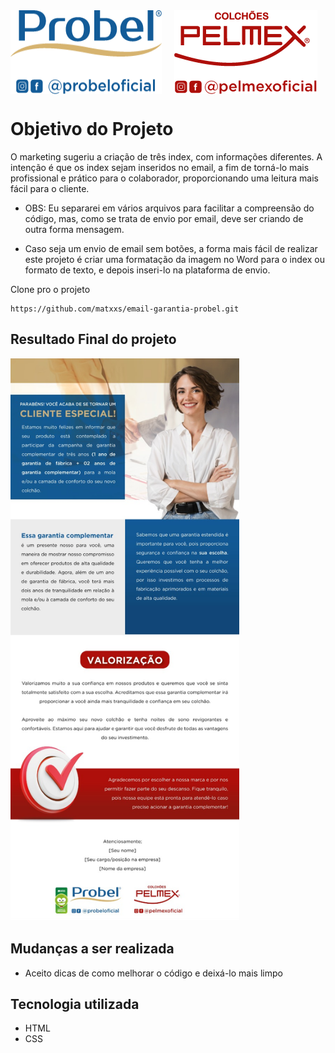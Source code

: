 <div style="display: flex; gap: 20px;"> 
    <img align="center" alt="Logo"  src="img/probel.png">
    <img align="center" alt="Logo"  src="img/pelmex.png">
</div>


# Objetivo do Projeto 

O marketing sugeriu a criação de três index, com informações diferentes. A intenção é que os index sejam inseridos no email, a fim de torná-lo mais profissional e prático para o colaborador, proporcionando uma leitura mais fácil para o cliente.

- OBS: Eu separarei em vários arquivos para facilitar a compreensão do código, mas, como se trata de envio por email, deve ser criando de outra forma mensagem.

- Caso seja um envio de email sem botões, a forma mais fácil de realizar este projeto é criar uma formatação da imagem no Word para o index ou formato de texto, e depois inseri-lo na plataforma de envio.


Clone pro o projeto
```
https://github.com/matxxs/email-garantia-probel.git
```
## Resultado Final do projeto

<div> 
    <img style="height: 900px"  src="img/aceite.jpeg" alt="gif da tela do projeto the last of us em execução ">
</div>


## Mudanças a ser realizada 

- Aceito dicas de como melhorar o código e deixá-lo mais limpo

## Tecnologia utilizada 

- HTML
- CSS

